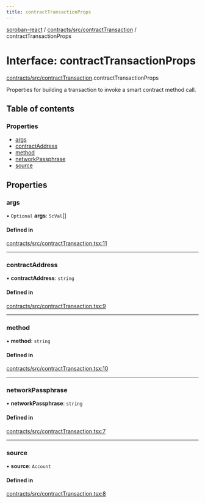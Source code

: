 ```yaml
---
title: contractTransactionProps
---
```

[soroban-react](../README.md) / [contracts/src/contractTransaction](../modules/contracts_src_contractTransaction.md) / contractTransactionProps

# Interface: contractTransactionProps

[contracts/src/contractTransaction](../modules/contracts_src_contractTransaction.md).contractTransactionProps

Properties for building a transaction to invoke a smart contract method call.

## Table of contents

### Properties

- [args](contracts_src_contractTransaction.contractTransactionProps.md#args)
- [contractAddress](contracts_src_contractTransaction.contractTransactionProps.md#contractaddress)
- [method](contracts_src_contractTransaction.contractTransactionProps.md#method)
- [networkPassphrase](contracts_src_contractTransaction.contractTransactionProps.md#networkpassphrase)
- [source](contracts_src_contractTransaction.contractTransactionProps.md#source)

## Properties

### args

• `Optional` **args**: `ScVal`[]

#### Defined in

[contracts/src/contractTransaction.tsx:11](https://github.com/paltalabs/soroban-react/blob/cce29de/packages/contracts/src/contractTransaction.tsx#L11)

___

### contractAddress

• **contractAddress**: `string`

#### Defined in

[contracts/src/contractTransaction.tsx:9](https://github.com/paltalabs/soroban-react/blob/cce29de/packages/contracts/src/contractTransaction.tsx#L9)

___

### method

• **method**: `string`

#### Defined in

[contracts/src/contractTransaction.tsx:10](https://github.com/paltalabs/soroban-react/blob/cce29de/packages/contracts/src/contractTransaction.tsx#L10)

___

### networkPassphrase

• **networkPassphrase**: `string`

#### Defined in

[contracts/src/contractTransaction.tsx:7](https://github.com/paltalabs/soroban-react/blob/cce29de/packages/contracts/src/contractTransaction.tsx#L7)

___

### source

• **source**: `Account`

#### Defined in

[contracts/src/contractTransaction.tsx:8](https://github.com/paltalabs/soroban-react/blob/cce29de/packages/contracts/src/contractTransaction.tsx#L8)
